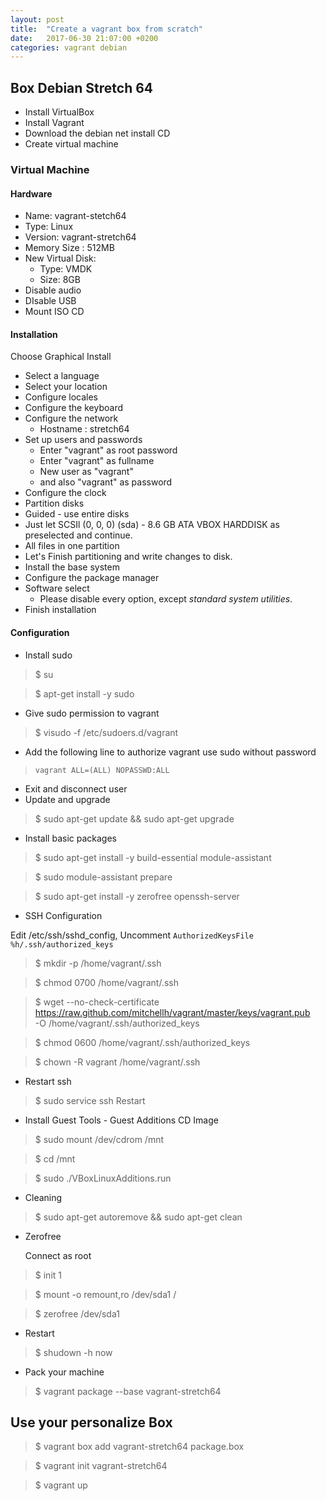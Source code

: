 ```yaml
---
layout: post
title:  "Create a vagrant box from scratch"
date:   2017-06-30 21:07:00 +0200
categories: vagrant debian
---
```


## Box Debian Stretch 64

* Install VirtualBox
* Install Vagrant
* Download the debian net install CD
* Create virtual machine

### Virtual Machine

#### Hardware
* Name: vagrant-stetch64
* Type: Linux
* Version: vagrant-stretch64
* Memory Size : 512MB
* New Virtual Disk:
  * Type: VMDK
  * Size: 8GB
 * Disable audio
 * DIsable USB
 * Mount ISO CD

#### Installation
Choose Graphical Install
* Select a language
* Select your location
* Configure locales
* Configure the keyboard
* Configure the network
  * Hostname : stretch64
* Set up users and passwords
  * Enter "vagrant" as root password
  * Enter "vagrant" as fullname
  * New user as "vagrant"
  * and also "vagrant" as password
* Configure the clock
* Partition disks
 * Guided - use entire disks
 * Just let SCSIl (0, 0, 0) (sda) - 8.6 GB ATA VBOX HARDDISK as preselected and continue.
 * All files in one partition
 * Let's Finish partitioning and write changes to disk.
* Install the base system
* Configure the package manager
* Software select
  * Please disable every option, except *standard system utilities*.
* Finish installation

#### Configuration
* Install sudo

 > $ su

 > $ apt-get install -y sudo

* Give sudo permission to vagrant

 > $ visudo -f /etc/sudoers.d/vagrant
 
* Add the following line to authorize vagrant use sudo without password
 > `vagrant ALL=(ALL) NOPASSWD:ALL` 

* Exit and disconnect user
* Update and upgrade

 > $ sudo apt-get update && sudo apt-get upgrade

* Install basic packages

 > $ sudo apt-get install -y build-essential module-assistant

 > $ sudo module-assistant prepare

 > $ sudo apt-get install -y zerofree openssh-server

 * SSH Configuration

 Edit /etc/ssh/sshd_config, Uncomment `AuthorizedKeysFile %h/.ssh/authorized_keys`

 > $ mkdir -p /home/vagrant/.ssh

 > $ chmod 0700 /home/vagrant/.ssh

 > $ wget --no-check-certificate \
  https://raw.github.com/mitchellh/vagrant/master/keys/vagrant.pub \
  -O /home/vagrant/.ssh/authorized_keys

 > $ chmod 0600 /home/vagrant/.ssh/authorized_keys

 > $ chown -R vagrant /home/vagrant/.ssh

* Restart ssh

 > $ sudo service ssh Restart

* Install Guest Tools - Guest Additions CD Image

 > $ sudo mount /dev/cdrom /mnt

 > $ cd /mnt

 > $ sudo ./VBoxLinuxAdditions.run

* Cleaning

 > $ sudo apt-get autoremove && sudo apt-get clean

* Zerofree

  Connect as root

 > $ init 1

 > $ mount -o remount,ro /dev/sda1 /

 > $ zerofree /dev/sda1

* Restart

 > $ shudown -h now

* Pack your machine

 > $ vagrant package --base vagrant-stretch64

## Use your personalize Box

> $ vagrant box add vagrant-stretch64 package.box

> $ vagrant init vagrant-stretch64

> $ vagrant up
 